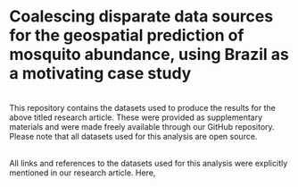 # Coalescing disparate data sources for the geospatial prediction of mosquito abundance, using Brazil as a motivating case study

<br/>This repository contains the datasets used to produce the results for the above titled research article. These were provided as supplementary materials and were made freely available through our GitHub repository. Please note that all datasets used for this analysis are open source.

<br/>All links and references to the datasets used for this analysis were explicitly mentioned in our research article. Here, 
